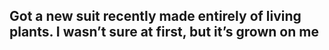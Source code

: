 ## Got a new suit recently made entirely of living plants. I wasn’t sure at first, but it’s grown on me